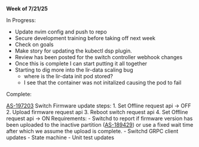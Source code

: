 **Week of 7/21/25**

In Progress:
- Update nvim config and push to repo
- Secure development training before taking off next week
- Check on goals
- Make story for updating the kubectl dsp plugin.
- Review has been posted for the switch controller webhook changes
- Once this is complete I can start putting it all together
- Starting to dig more into the lir-data scaling bug
	- where is the lir-data init pod stored?
	- I see that the container was not initalized causing the pod to fail

Complete:

[AS-197203](https://jira.storage.hpecorp.net/browse/AS-197203)
	Switch Firmware update steps:
		1. Set Offline request api -> OFF
		2. Upload firmware request api
		3. Reboot switch request api
		4. Set Offline request api -> ON
	Requirements:
	- Switchd to report if firmware version has been uploaded to the inactive partition ([AS-189429](https://jira.storage.hpecorp.net/browse/AS-189429 "Provide FW version for the secondary partition in ListSwitches/\"show switch\"")) or use a fixed wait time after which we assume the upload is complete.
	- Switchd GRPC client updates
	- State machine
	- Unit test updates